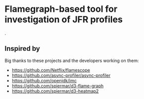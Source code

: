 # Flamegraph-based tool for investigation of JFR profiles

.

## Inspired by

Big thanks to these projects and the developers working on them:
- https://github.com/Netflix/flamescope
- https://github.com/async-profiler/async-profiler
- https://github.com/openjdk/jmc
- https://github.com/spiermar/d3-flame-graph
- https://github.com/spiermar/d3-heatmap2
